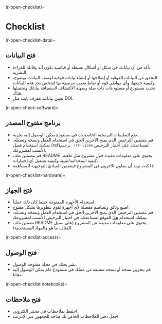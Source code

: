 (r-open-checklist)=
# Checklist

(r-open-checklist-data)=
## فتح البيانات


- تأكد من أن بياناتك في شكل أو أشكال بسيطة أو قياسية تكون آلة وقابلة للقراءة البشرية.
- التحقق من البيانات الفوقية أو إصلاحها أو إنشاء بيانات فوقية لوصف البيانات بوضوح، وكيفية جمعها، وأي مواطن قوة أو نقاط ضعف مرتبطة بها لشخص يجد هذه البيانات.
- تحديد مستودع أو مستودعات ذات صلة وسهلة الاكتشاف لاستضافة بياناتك وتحميلها هناك.
- تعيين بياناتك معرف ثابت مثل DOI.

(r-open-check-software)=
## برنامج مفتوح المصدر

- ضع التعليمات البرمجية الخاصة بك في مستودع يمكن الوصول إليه بحرية.
- قم بتضمين الترخيص الذي يمنح الآخرين الحق في استخدام العمل ونسخه وتعديله. يمكنك استخدام فصل {ref}`ترخيص rrr-licen` لمساعدتك على اختيار الترخيص الأنسب لمشروعك.
- قم بتضمين ملف README يحتوي على معلومات مفيدة حول مشروع مثل ماهيه، كيفية استخدامه/تثبيته وكيفية تشغيل أي اختبارات.
- إذا كنت تريد أن يتعاون الآخرون في المشروع فيتضمن المبادئ التوجيهية للمساهمة.

(r-open-checklist-hardware)=
## فتح الجهاز

- استخدام الأجهزة المفتوحة حيثما كان ذلك عملياً.
- اصنع وثائق وتصاميم مفصلة لأي أجهزة تقوم بتطويرها بشكل مفتوح.
- قم بتضمين الترخيص الذي يمنح الآخرين الحق في استخدام العمل ونسخه وتعديله. يمكنك استخدام [هذا](https://choosealicense.com/) الموقع لمساعدتك في اختيار الترخيص الأنسب لمشروعك.
- تضمين ملف README يحتوي على معلومات مفيدة عن المشروع (على سبيل المثال، ما هو والمواد المستخدمة).

(r-open-checklist-access)=
## فتح الوصول

- نشر بحثك في مجلة مفتوحة الوصول.
- قم بتخزين نسخة أو نسخة مسبقة من عملك في مستودع عام يمكن الوصول إليه مجانا.

(r-open-checklist notebooks)=
## فتح ملاحظات

- احتفظ بملاحظات في مختبر الكتروني.
- اجعل دفتر الملاحظات الخاص بك متاحة للجمهور عبر الإنترنت.

